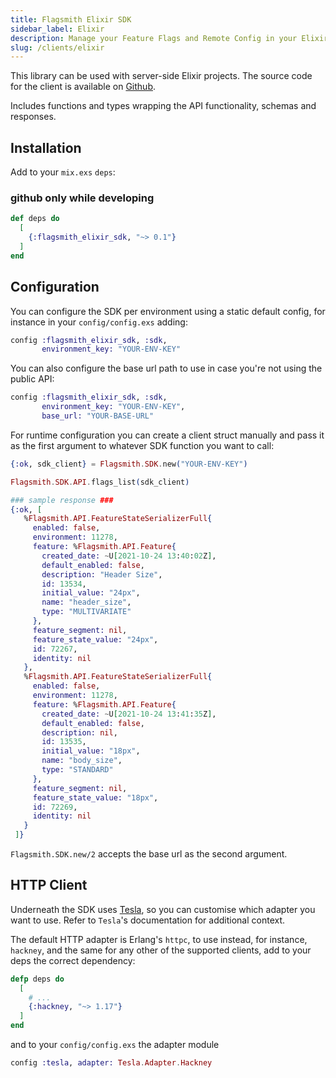 ```yaml
---
title: Flagsmith Elixir SDK
sidebar_label: Elixir
description: Manage your Feature Flags and Remote Config in your Elixir applications.
slug: /clients/elixir
---
```


This library can be used with server-side Elixir projects. The source code for the client is available on
[Github](https://github.com/flagsmith/flagsmith-elixir-client).

Includes functions and types wrapping the API functionality, schemas and responses.

## Installation

Add to your `mix.exs` `deps`:

### github only while developing

```elixir
def deps do
  [
    {:flagsmith_elixir_sdk, "~> 0.1"}
  ]
end
```

## Configuration

You can configure the SDK per environment using a static default config, for instance in your `config/config.exs`
adding:

```elixir
config :flagsmith_elixir_sdk, :sdk,
       environment_key: "YOUR-ENV-KEY"
```

You can also configure the base url path to use in case you're not using the public API:

```elixir
config :flagsmith_elixir_sdk, :sdk,
       environment_key: "YOUR-ENV-KEY",
       base_url: "YOUR-BASE-URL"
```

For runtime configuration you can create a client struct manually and pass it as the first argument to whatever SDK
function you want to call:

```elixir
{:ok, sdk_client} = Flagsmith.SDK.new("YOUR-ENV-KEY")

Flagsmith.SDK.API.flags_list(sdk_client)

### sample response ###
{:ok, [
   %Flagsmith.API.FeatureStateSerializerFull{
     enabled: false,
     environment: 11278,
     feature: %Flagsmith.API.Feature{
       created_date: ~U[2021-10-24 13:40:02Z],
       default_enabled: false,
       description: "Header Size",
       id: 13534,
       initial_value: "24px",
       name: "header_size",
       type: "MULTIVARIATE"
     },
     feature_segment: nil,
     feature_state_value: "24px",
     id: 72267,
     identity: nil
   },
   %Flagsmith.API.FeatureStateSerializerFull{
     enabled: false,
     environment: 11278,
     feature: %Flagsmith.API.Feature{
       created_date: ~U[2021-10-24 13:41:35Z],
       default_enabled: false,
       description: nil,
       id: 13535,
       initial_value: "18px",
       name: "body_size",
       type: "STANDARD"
     },
     feature_segment: nil,
     feature_state_value: "18px",
     id: 72269,
     identity: nil
   }
 ]}
```

`Flagsmith.SDK.new/2` accepts the base url as the second argument.

## HTTP Client

Underneath the SDK uses [Tesla](https://github.com/teamon/tesla), so you can customise which adapter you want to use.
Refer to `Tesla`'s documentation for additional context.

The default HTTP adapter is Erlang's `httpc`, to use instead, for instance, `hackney`, and the same for any other of the
supported clients, add to your deps the correct dependency:

```elixir
defp deps do
  [
    # ...
    {:hackney, "~> 1.17"}
  ]
end
```

and to your `config/config.exs` the adapter module

```elixir
config :tesla, adapter: Tesla.Adapter.Hackney
```
